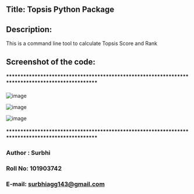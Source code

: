 ## Title: Topsis Python Package

## Description: 
This is a command line tool to calculate Topsis Score and Rank

## Screenshot of the code:
#### ************************************************************************************************
![image](https://user-images.githubusercontent.com/63094759/208639761-8ec583d2-1ad7-417b-ab2e-81f01c7dcf6f.png)

![image](https://user-images.githubusercontent.com/63094759/208639837-af3cd610-79c3-4b29-adb2-753bc1a2e9f4.png)

![image](https://user-images.githubusercontent.com/63094759/208639954-b238d7bd-cdd6-4496-8838-c5e7e477df41.png)
#### ************************************************************************************************

### Author : Surbhi

### Roll No: 101903742

### E-mail: surbhiagg143@gmail.com
